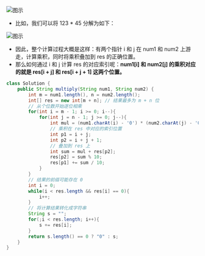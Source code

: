

![图示](https://img-blog.csdnimg.cn/0e7c3d64fe7f46a79d7a4ff70656b48a.png?x-oss-process=image/watermark,type_ZHJvaWRzYW5zZmFsbGJhY2s,shadow_50,text_Q1NETiBA5bSU5rOi5rOi5ZWK,size_19,color_FFFFFF,t_70,g_se,x_16)
* 比如，我们可以将 123 * 45 分解为如下：

![图示](https://img-blog.csdnimg.cn/444610035cb147d1b22f77c2d1d785c0.png?x-oss-process=image/watermark,type_ZHJvaWRzYW5zZmFsbGJhY2s,shadow_50,text_Q1NETiBA5bSU5rOi5rOi5ZWK,size_10,color_FFFFFF,t_70,g_se,x_16)
* 因此，整个计算过程大概是这样：有两个指针 i 和 j 在 num1 和 num2 上游走，计算乘积，同时将乘积叠加到 res 的正确位置。
* 那么如何通过 i 和 j 计算 res 的对应索引呢：**num1[i] 和 num2[j] 的乘积对应的就是 res[i + j] 和 res[i + j + 1] 这两个位置。**
```java
class Solution {
    public String multiply(String num1, String num2) {
        int m = num1.length(), n = num2.length();
        int[] res = new int[m + n]; // 结果最多为 m + n 位
        // 从个位数开始逐位相乘
        for(int i = m - 1; i >= 0; i--){
            for(int j = n - 1; j >= 0; j--){
                int mul = (num1.charAt(i) - '0') * (num2.charAt(j) - '0');
                // 乘积在 res 中对应的索引位置
                int p1 = i + j;
                int p2 = i + j + 1;
                // 叠加到 res 上
                int sum = mul + res[p2];
                res[p2] = sum % 10;
                res[p1] += sum / 10;
            }
        }
        // 结果的前缀可能存在 0
        int i = 0;
        while(i < res.length && res[i] == 0){
            i++;
        }
        // 将计算结果转化成字符串
        String s = "";
        for(;i < res.length; i++){
            s += res[i];
        }
        return s.length() == 0 ? "0" : s;
    }
}
```